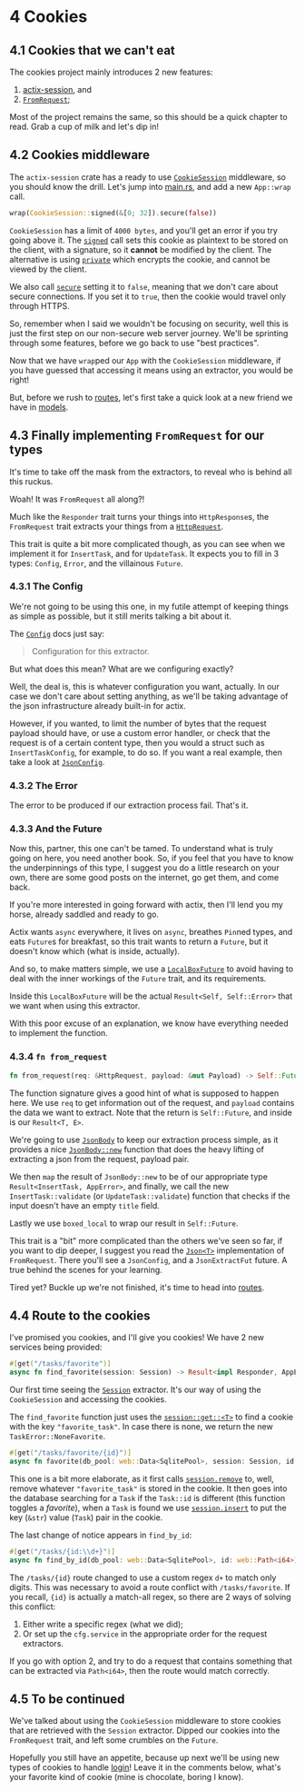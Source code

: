 # 4 Cookies

## 4.1 Cookies that we can't eat

The cookies project mainly introduces 2 new features:

1. [actix-session](https://github.com/actix/actix-extras/tree/master/actix-session), and
2. [`FromRequest`](https://docs.rs/actix-web/4.0.0-beta.8/actix_web/trait.FromRequest.html);

Most of the project remains the same, so this should be a quick chapter to read. Grab a cup of milk
and let's dip in!

## 4.2 Cookies middleware

 The `actix-session` crate has a ready to use
 [`CookieSession`](https://docs.rs/actix-session/0.5.0-beta.2/actix_session/struct.CookieSession.html)
 middleware, so you should know the drill. Let's jump into [main.rs](src/main.rs), and add a new
 `App::wrap` call.

 ```rust
wrap(CookieSession::signed(&[0; 32]).secure(false))
 ```

`CookieSession` has a limit of `4000 bytes`, and you'll get an error if you try going above it. The
[`signed`](https://docs.rs/actix-session/0.5.0-beta.2/actix_session/struct.CookieSession.html#method.signed)
call sets this cookie as plaintext to be stored on the client, with a signature, so it **cannot** be
modified by the client. The alternative is using
[`private`](https://docs.rs/actix-session/0.5.0-beta.2/actix_session/struct.CookieSession.html#method.private)
which encrypts the cookie, and cannot be viewed by the client.

We also call
[`secure`](https://docs.rs/actix-session/0.5.0-beta.2/actix_session/struct.CookieSession.html#method.secure)
setting it to `false`, meaning that we don't care about secure connections. If you set it to `true`,
then the cookie would travel only through HTTPS.

So, remember when I said we wouldn't be focusing on security, well this is just the first step on
our non-secure web server journey. We'll be sprinting through some features, before we go back to
use "best practices".

Now that we have `wrap`ped our `App` with the `CookieSession` middleware, if you have guessed that
accessing it means using an extractor, you would be right!

But, before we rush to [routes](src/routes.rs), let's first take a quick look at a new friend we
have in [models](src/models.rs).

## 4.3 Finally implementing `FromRequest` for our types

It's time to take off the mask from the extractors, to reveal who is behind all this ruckus.

Woah! It was `FromRequest` all along?!

Much like the `Responder` trait turns your things into `HttpResponse`s, the `FromRequest` trait
extracts your things from a
[`HttpRequest`](https://docs.rs/actix-web/4.0.0-beta.8/actix_web/struct.HttpRequest.html).

This trait is quite a bit more complicated though, as you can see when we implement it for
`InsertTask`, and for `UpdateTask`. It expects you to fill in 3 types: `Config`, `Error`, and
the villainous `Future`.

### 4.3.1 The Config

We're not going to be using this one, in my futile attempt of keeping things as simple as possible,
but it still merits talking a bit about it.

The [`Config`](https://docs.rs/actix-web/4.0.0-beta.8/actix_web/trait.FromRequest.html#associatedtype.Config)
docs just say:

> Configuration for this extractor.

But what does this mean? What are we configuring exactly?

Well, the deal is, this is whatever configuration you want, actually. In our case we don't care
about setting anything, as we'll be taking advantage of the json infrastructure already built-in for
actix.

However, if you wanted, to limit the number of bytes that the request payload should have, or use
a custom error handler, or check that the request is of a certain content type, then you would a
struct such as `InsertTaskConfig`, for example, to do so. If you want a real example, then take a
look at [`JsonConfig`](https://docs.rs/actix-web/3.3.2/actix_web/web/struct.JsonConfig.html).

### 4.3.2 The Error

The error to be produced if our extraction process fail. That's it.

### 4.3.3 And the Future

Now this, partner, this one can't be tamed. To understand what is truly going on here, you need
another book. So, if you feel that you have to know the underpinnings of this type, I suggest you
do a little research on your own, there are some good posts on the internet, go get them, and come
back.

If you're more interested in going forward with actix, then I'll lend you my horse, already saddled
and ready to go.

Actix wants `async` everywhere, it lives on `async`, breathes `Pin`ned types, and eats `Future`s for
breakfast, so this trait wants to return a `Future`, but it doesn't know which (what is inside,
actually).

And so, to make matters simple, we use a
[`LocalBoxFuture`](https://docs.rs/futures/0.3.15/futures/future/type.LocalBoxFuture.html) to avoid
having to deal with the inner workings of the `Future` trait, and its requirements.

Inside this `LocalBoxFuture` will be the actual `Result<Self, Self::Error>` that we want when using
this extractor.

With this poor excuse of an explanation, we know have everything needed to implement the function.

### 4.3.4 `fn from_request`

```rust
fn from_request(req: &HttpRequest, payload: &mut Payload) -> Self::Future
```

The function signature gives a good hint of what is supposed to happen here. We use `req` to get
information out of the request, and `payload` contains the data we want to extract. Note that the
return is `Self::Future`, and inside is our `Result<T, E>`.

We're going to use
[`JsonBody`](https://docs.rs/actix-web/4.0.0-beta.8/actix_web/dev/enum.JsonBody.html) to keep our
extraction process simple, as it provides a nice
[`JsonBody::new`](https://docs.rs/actix-web/4.0.0-beta.8/actix_web/dev/enum.JsonBody.html#method.new)
function that does the heavy lifting of extracting a json from the request, payload pair.

We then `map` the result of `JsonBody::new` to be of our appropriate type
`Result<InsertTask, AppError>`, and finally, we call the new `InsertTask::validate` (or
`UpdateTask::validate`) function that checks if the input doesn't have an empty `title` field.

Lastly we use `boxed_local` to wrap our result in `Self::Future`.

This trait is a "bit" more complicated than the others we've seen so far, if you want to dip deeper,
I suggest you read the
[`Json<T>`](https://docs.rs/actix-web/4.0.0-beta.8/src/actix_web/types/json.rs.html#136-158)
implementation of `FromRequest`. There you'll see a `JsonConfig`, and a `JsonExtractFut` future. A
true behind the scenes for your learning.

Tired yet? Buckle up we're not finished, it's time to head into [routes](src/routes.rs).

## 4.4 Route to the cookies

I've promised you cookies, and I'll give you cookies! We have 2 new services being provided:

```rust
#[get("/tasks/favorite")]
async fn find_favorite(session: Session) -> Result<impl Responder, AppError>
```

Our first time seeing the
[`Session`](https://docs.rs/actix-session/0.5.0-beta.2/actix_session/struct.Session.html) extractor.
It's our way of using the `CookieSession` and accessing the cookies.

The `find_favorite` function just uses the
[`session::get::<T>`](https://docs.rs/actix-session/0.5.0-beta.2/actix_session/struct.Session.html#method.get)
 to find a cookie with the key `"favorite_task"`. In case there is none, we return the new
 `TaskError::NoneFavorite`.

```rust
#[get("/tasks/favorite/{id}")]
async fn favorite(db_pool: web::Data<SqlitePool>, session: Session, id: web::Path<i64>) -> Result<impl Responder, AppError>
```

This one is a bit more elaborate, as it first calls
[`session.remove`](https://docs.rs/actix-session/0.5.0-beta.2/actix_session/struct.Session.html#method.remove)
to, well, remove whatever `"favorite_task"` is stored in the cookie. It then goes into the database
searching for a `Task` if the `Task::id` is different (this function toggles a _favorite_), when a
`Task` is found we use
[`session.insert`](https://docs.rs/actix-session/0.5.0-beta.2/actix_session/struct.Session.html#method.insert)
to put the key (`&str`) value (`Task`) pair in the cookie.

The last change of notice appears in `find_by_id`:

```rust
#[get("/tasks/{id:\\d+}")]
async fn find_by_id(db_pool: web::Data<SqlitePool>, id: web::Path<i64>) -> Result<impl Responder, AppError>
```

The `/tasks/{id}` route changed to use a custom regex `d+` to match only digits. This was necessary
to avoid a route conflict with `/tasks/favorite`. If you recall, `{id}` is actually a match-all
regex, so there are 2 ways of solving this conflict:

1. Either write a specific regex (what we did);
2. Or set up the `cfg.service` in the appropriate order for the request extractors.

If you go with option 2, and try to do a request that contains something that can be extracted via
`Path<i64>`, then the route would match correctly.

## 4.5 To be continued

We've talked about using the `CookieSession` middleware to store cookies that are retrieved with the
`Session` extractor. Dipped our cookies into the `FromRequest` trait, and left some crumbles on the
`Future`.

Hopefully you still have an appetite, because up next we'll be using new types of cookies to handle
[login](../login/)! Leave it in the comments below, what's your favorite kind of cookie (mine is
chocolate, boring I know).
